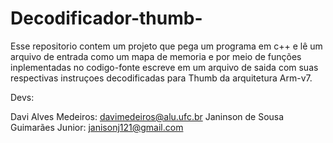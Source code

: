 # Decodificador-thumb-
Esse repositorio contem um projeto que pega um programa em c++ e lê um arquivo de entrada como um mapa de memoria e por meio de funções inplementadas no codigo-fonte escreve em um arquivo de saida com suas respectivas instruçoes decodificadas para Thumb da arquitetura Arm-v7.




Devs:

Davi Alves Medeiros: davimedeiros@alu.ufc.br
Janinson de Sousa Guimarães Junior: janisonj121@gmail.com
